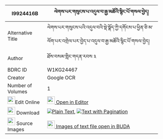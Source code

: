|I9924416B|ལེགས་པར་གསུངས་པ་འདུལ་བ་རྒྱ་མཚོའི་སྙིང་པོ་གསལ་བྱེད། 
| --- | --- 
|Alternative Title |ལེགས་པར་གསུངས་པའི་འདུལ་བའི་སྡེ་སྣོད་ཀྱི་དགོངས་པ་ཕྱིན་ཅི་མ་ལོག་པར་འགྲེལ་པར་བྱེད་པ་འདུལ་བ་རྒྱ་མཚོའི་སྙིང་པོ་གསལ་བྱེད།
|Author| ཐོས་བསམ་གླིང་གདན་རབས ༣
|BDRC ID | W1KG24467
|Creator | Google OCR
|Number of Volumes| 1
|<img width="25" src="https://img.icons8.com/color/25/000000/edit-property.png">Edit Online| [<img width="25" src="https://avatars.githubusercontent.com/u/45091458?s=200&v=4"> Open in Editor](http://editor.openpecha.org/I9924416B)
|<img width="25" src="https://img.icons8.com/fluent/48/000000/download-2.png"/>  Download | [![](https://img.icons8.com/color/20/000000/txt.png)Plain Text](https://github.com/Openpecha/I9924416B/releases/download/v1/lekpa_ra_sungpa_dulwa_gyatso_i_plain_I9924416B.zip), [![](https://img.icons8.com/color/20/000000/txt.png)Text with Pagination](https://github.com/Openpecha/I9924416B/releases/download/v1/lekpa_ra_sungpa_dulwa_gyatso_i_pages_I9924416B.zip)
|<img width="25" src="https://img.icons8.com/plasticine/100/000000/pictures-folder.png"/>  Source Images | [<img width="25" src="https://library.bdrc.io/icons/BUDA-small.svg"> Images of text file open in BUDA](https://library.bdrc.io/show/bdr:W1KG24467)